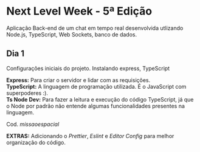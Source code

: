 # Next Level Week - 5ª Edição

Aplicação Back-end de um chat em tempo real desenvolvida utlizando Node.js, TypeScript, Web Sockets, banco de dados.

## Dia 1

Configurações iniciais do projeto. Instalando express, TypeScript

**Express:** Para criar o servidor e lidar com as requisições.  
**TypeScript:** A linguagem de programação utilizada. É o JavaScript com superpoderes :).  
**Ts Node Dev:** Para fazer a leitura e execução do código TypeScript, já que o Node por padrão não entende algumas funcionalidades presentes na linguagem.

Cod. *missaoespacial* 

**EXTRAS:** Adicionando o *Prettier*, *Eslint* e *Editor Config* para melhor organização do código.


